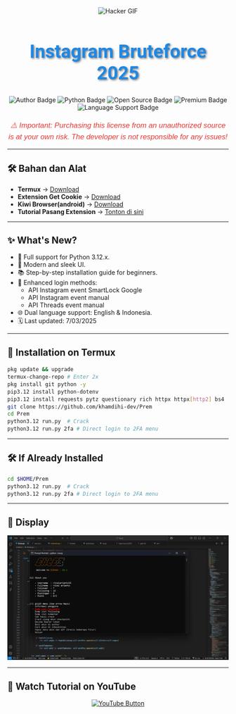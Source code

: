 <div align="center">
    <img src="https://gifdb.com/images/high/glitching-hacker-hub-biwszmcveudzaori.gif" width="300" alt="Hacker GIF" />
</div>

<h1 align="center" style="font-family: 'Roboto', sans-serif; font-size: 3em; color: #1E88E5; text-shadow: 2px 2px 4px rgba(0,0,0,0.5);">
    <b>Instagram Bruteforce 2025</b>
</h1>

<div align="center">
    <img src="https://img.shields.io/badge/Author-KhamdihiDev-1E88E5?style=for-the-badge&logo=github&logoColor=white" alt="Author Badge" />
    <img src="https://img.shields.io/badge/Written%20In-Python3.12.x-4CAF50?style=for-the-badge&logo=python&logoColor=white" alt="Python Badge" />
    <img src="https://img.shields.io/badge/Open%20Source-No-FFC107?style=for-the-badge&logo=lock&logoColor=white" alt="Open Source Badge" />
    <img src="https://img.shields.io/badge/Premium-Yes-F44336?style=for-the-badge&logo=crown&logoColor=white" alt="Premium Badge" />
    <img src="https://img.shields.io/badge/Language-English%20%26%20Indonesia-9C27B0?style=for-the-badge&logo=translate&logoColor=white" alt="Language Support Badge" />
</div>

<p align="center" style="font-family: 'Arial', sans-serif; font-size: 1.2em; color: #E53935; margin-top: 20px;">
    <i>⚠️ Important: Purchasing this license from an unauthorized source is at your own risk. The developer is not responsible for any issues!</i>
</p>

---

## 🛠️ Bahan dan Alat
- **Termux** → [Download](https://f-droid.org/repo/com.termux_1020.apk)
- **Extension Get Cookie** → [Download](https://github.com/khamdihi-dev/kukiku/raw/refs/heads/main/Kukiku.zip)
- **Kiwi Browser(android)** → [Download](https://apkpure.com/kiwi-browser-fast-quiet/com.kiwibrowser.browser)
- **Tutorial Pasang Extension** → [Tonton di sini](https://www.youtube.com/watch?v=readopB_D6s&pp=ygUSa2hhbWRpaGkgZ2V0IGNva2ll)

---

## ✨ What's New?
- 🐍 Full support for Python 3.12.x.
- 🎨 Modern and sleek UI.
- 📚 Step-by-step installation guide for beginners.
- 🔑 Enhanced login methods:
  - API Instagram event SmartLock Google
  - API Instagram event manual
  - API Threads event manual
- 🌐 Dual language support: English & Indonesia.
- 🗓 Last updated: 7/03/2025

---

## 🚀 Installation on Termux
```sh
pkg update && upgrade
termux-change-repo # Enter 2x
pkg install git python -y
pip3.12 install python-dotenv
pip3.12 install requests pytz questionary rich httpx httpx[http2] bs4
git clone https://github.com/khamdihi-dev/Prem
cd Prem
python3.12 run.py  # Crack
python3.12 run.py 2fa # Direct login to 2FA menu
```

---

## 🛠️ If Already Installed
```sh
cd $HOME/Prem
python3.12 run.py  # Crack
python3.12 run.py 2fa # Direct login to 2FA menu
```

---

## 📸 Display
![Logo](image/elite3.png)

---

## 🎥 Watch Tutorial on YouTube
<div align="center">
    <a href="https://www.youtube.com/watch?v=lIv9z7jWa88&t=1s" target="_blank">
        <img src="https://img.shields.io/badge/Watch%20Tutorial%20on%20YouTube-red?style=for-the-badge&logo=youtube&logoColor=white" alt="YouTube Button">
    </a>
</div>
